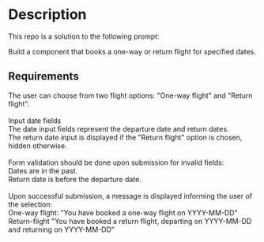 # Description
This repo is a solution to the following prompt:

Build a component that books a one-way or return flight for specified dates.

## Requirements
The user can choose from two flight options: "One-way flight" and "Return flight". <br/><br/>
Input date fields<br/>
The date input fields represent the departure date and return dates.<br/>
The return date input is displayed if the "Return flight" option is chosen, hidden otherwise.<br/><br/>
Form validation should be done upon submission for invalid fields:<br/>
Dates are in the past.<br/>
Return date is before the departure date.<br/><br/>
Upon successful submission, a message is displayed informing the user of the selection:<br/>
One-way flight: "You have booked a one-way flight on YYYY-MM-DD"<br/>
Return-flight "You have booked a return flight, departing on YYYY-MM-DD and returning on YYYY-MM-DD"
